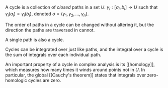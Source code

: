 A cycle is a collection of _closed_ paths in a set $U$:
$\gamma_i : [a_i, b_i] \rightarrow U$ such that $\gamma_i(a_i) = \gamma_i(b_i)$,
denoted $\sigma = (\gamma_1, \gamma_2, \dots, \gamma_n)$.

The order of paths in a cycle can be changed without altering it,
but the direction the paths are traversed in cannot.

A single path is also a cycle.

Cycles can be integrated over just like paths,
and the integral over a cycle
is the sum of integrals over each individual path.

An important property of a cycle in complex analysis is its [[homology]],
which measures how many times it winds around points not in $U$.
In particular, the global [[Cauchy's theorem]]
states that integrals over zero-homologic cycles are zero.
